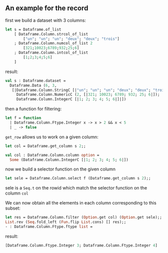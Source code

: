 ## An example for the record

first we build a dataset with 3 columns:

```ocaml
let s = Dataframe.of_list
    [ Dataframe.Column.strcol_of_list
        ["un"; "un"; "un"; "deux"; "deux"; "trois"]
    ; Dataframe.Column.numcol_of_list 2
        [321;10023;6789;932;25;6]
    ; Dataframe.Column.intcol_of_list
        [1;2;3;4;5;6]
    ]
```
result:

```ocaml
val s : Dataframe.dataset =
  Dataframe.Data (6, 3,
   [|Dataframe.Column.StringC [|"un"; "un"; "un"; "deux"; "deux"; "trois"|];
     Dataframe.Column.NumericC (2, [|321; 10023; 6789; 932; 25; 6|]);
     Dataframe.Column.IntegerC [|1; 2; 3; 4; 5; 6|]|])
```

then a function for filtering:

```ocaml
let f = function
  | Dataframe.Column.Ftype.Integer x -> x > 2 && x < 5
  | _ -> false
```

`get_row` allows us to work on a given column:

```ocaml
let col = Dataframe.get_column s 2;;
```

```ocaml
val col : Dataframe.Column.column option =
  Some (Dataframe.Column.IntegerC [|1; 2; 3; 4; 5; 6|])
```

now we build a selector function on the given column

```ocaml
let sele = Dataframe.Column.select f (Dataframe.get_column s 2);;
```

sele is a `Seq.t` on the rowid which match the selector function on the column `col`

We can now obtain all the elements in each column corresponding to this subset:

```ocaml
let res = Dataframe.Column.filter (Option.get col) (Option.get sele);;
List.rev (Seq.fold_left (Fun.flip List.cons) [] res);;
- : Dataframe.Column.Ftype.ftype list =
```

result:

```ocaml
[Dataframe.Column.Ftype.Integer 3; Dataframe.Column.Ftype.Integer 4]
```
